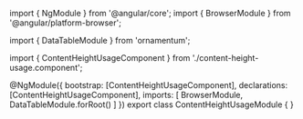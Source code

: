 import { NgModule } from '@angular/core';
import { BrowserModule } from '@angular/platform-browser';
  
import { DataTableModule } from 'ornamentum';
  
import { ContentHeightUsageComponent } from './content-height-usage.component';

@NgModule({
 bootstrap: [ContentHeightUsageComponent],
 declarations: [ContentHeightUsageComponent],
 imports: [
    BrowserModule, 
    DataTableModule.forRoot()
  ]
})
export class ContentHeightUsageModule {
}
